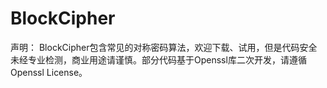 # BlockCipher
声明：
  BlockCipher包含常见的对称密码算法，欢迎下载、试用，但是代码安全未经专业检测，商业用途请谨慎。部分代码基于Openssl库二次开发，请遵循Openssl License。
